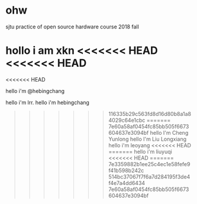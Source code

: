 # ohw
sjtu practice of open source hardware course 2018 fall

hollo i am xkn
<<<<<<< HEAD
<<<<<<< HEAD
=======
<<<<<<< HEAD

hello i'm @hebingchang

hello i'm lrr.
hello i'm hebingchang
>>>>>>> 116335b29c563fd8d16d80b8a1a84029c64e1cbc
=======
>>>>>>> 7e60a58af0454fc85bb505f6673604637e3094bf
hello I'm Cheng Yunlong
hello I'm Liu Longxiang
hello i'm leoyang
<<<<<<< HEAD
=======
hello i'm liuyuqi
<<<<<<< HEAD
=======
>>>>>>> 7e3359882b1ee25c4ec1e58fefe9f41b598b242c
>>>>>>> 514bc37067f7f6a7d284195f3de4f4e7a4dd6434
>>>>>>> 7e60a58af0454fc85bb505f6673604637e3094bf
